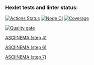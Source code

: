 ### Hexlet tests and linter status:

[![Actions Status](https://github.com/foxxdogg/frontend-project-46/actions/workflows/hexlet-check.yml/badge.svg)](https://github.com/foxxdogg/frontend-project-46/actions)
[![Node CI](https://github.com/foxxdogg/frontend-project-46/actions/workflows/ci.yml/badge.svg)](https://github.com/foxxdogg/frontend-project-46/actions/workflows/ci.yml)
[![Coverage](https://sonarcloud.io/api/project_badges/measure?project=foxxdogg_frontend-project-46&metric=coverage)](https://sonarcloud.io/summary/new_code?id=foxxdogg_frontend-project-46)

[![Quality gate](https://sonarcloud.io/api/project_badges/quality_gate?project=foxxdogg_frontend-project-46)](https://sonarcloud.io/summary/new_code?id=foxxdogg_frontend-project-46)

[ASCIINEMA (step 4)](https://asciinema.org/a/juSuy7kDSvrQAFqS6PTK8GhnM)

[ASCIINEMA (step 6)](https://asciinema.org/a/pu7vSQ6X3hriGfGvhbacaGlWD)

[ASCIINEMA (step 7)]((https://asciinema.org/a/6UMbzPGcoSm15WJn10TFlx105))
